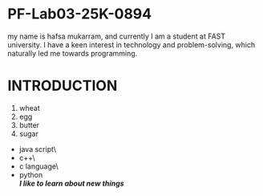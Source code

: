 # PF-Lab03-25K-0894
my name is hafsa mukarram, and currently I am a student at FAST university. I have a keen interest in technology and problem-solving, which naturally led me towards programming.
# INTRODUCTION
1. wheat
2. egg
3. butter
4. sugar
* java script\
* c++\
* c language\
* python\
***I like to learn about new things***
